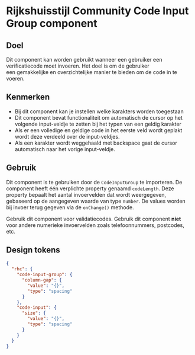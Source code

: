 <!-- @license CC0-1.0 -->

# Rijkshuisstijl Community Code Input Group component

## Doel

Dit component kan worden gebruikt wanneer een gebruiker een verificatiecode moet invoeren. Het doel is om de gebruiker  
een gemakkelijke en overzichtelijke manier te bieden om de code in te voeren.

## Kenmerken

- Bij dit component kan je instellen welke karakters worden toegestaan
- Dit component bevat functionaliteit om automatisch de cursor op het volgende input-veldje te zetten bij het typen van een geldig karakter
- Als er een volledige en geldige code in het eerste veld wordt geplakt wordt deze verdeeld over de input-veldjes.
- Als een karakter wordt weggehaald met backspace gaat de cursor automatisch naar het vorige input-veldje.

## Gebruik

Dit component is te gebruiken door de `CodeInputGroup` te importeren. De component heeft één verplichte property genaamd
`codeLength`. Deze property bepaalt het aantal invoervelden dat wordt weergegeven, gebaseerd op de aangegeven waarde
van type `number`.
De values worden bij invoer terug gegeven via de `onChange()` methode.

Gebruik dit component voor validatiecodes.
Gebruik dit component **niet** voor andere numerieke invoervelden zoals telefoonnummers, postcodes, etc.

## Design tokens

```JSON
{
  "rhc": {
    "code-input-group": {
      "column-gap": {
        "value": "{}",
        "type": "spacing"
      }
    },
    "code-input": {
      "size": {
        "value": "{}",
        "type": "spacing"
      }
    }
  }
}
```
